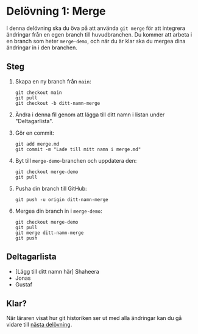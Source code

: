 # Delövning 1: Merge

 I denna delövning ska du öva på att använda `git merge` för att integrera ändringar från en egen branch till huvudbranchen. Du kommer att arbeta i en branch som heter `merge-demo`, och när du är klar ska du mergea dina ändringar in i den branchen.

## Steg

1. Skapa en ny branch från `main`:
   ```
   git checkout main
   git pull
   git checkout -b ditt-namn-merge
   ```

2. Ändra i denna fil genom att lägga till ditt namn i listan under "Deltagarlista".

3. Gör en commit:
   ```
   git add merge.md
   git commit -m "Lade till mitt namn i merge.md"
   ```

4. Byt till `merge-demo`-branchen och uppdatera den:
   ```
   git checkout merge-demo
   git pull
   ```

5. Pusha din branch till GitHub:
   ```
   git push -u origin ditt-namn-merge
   ```

6. Mergea din branch in i `merge-demo`:
   ```
   git checkout merge-demo
   git pull
   git merge ditt-namn-merge
   git push
   ```

## Deltagarlista

- [Lägg till ditt namn här]
Shaheera
- Jonas
- Gustaf

## Klar?

När läraren visat hur git historiken ser ut med alla ändringar kan du gå vidare till [nästa delövning](./rebase.md).
